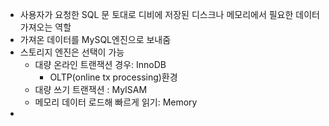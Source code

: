 - 사용자가 요청한 SQL 문 토대로 디비에 저장된 디스크나 메모리에서 필요한 데이터 가져오는 역할
- 가져온 데이터를 MySQL엔진으로 보내줌
- 스토리지 엔진은 선택이 가능
	- 대량 온라인 트랜잭션 경우: InnoDB
		- OLTP(online tx processing)환경
	- 대량 쓰기 트랜잭션 : MyISAM
	- 메모리 데이터 로드해 빠르게 읽기: Memory
- 